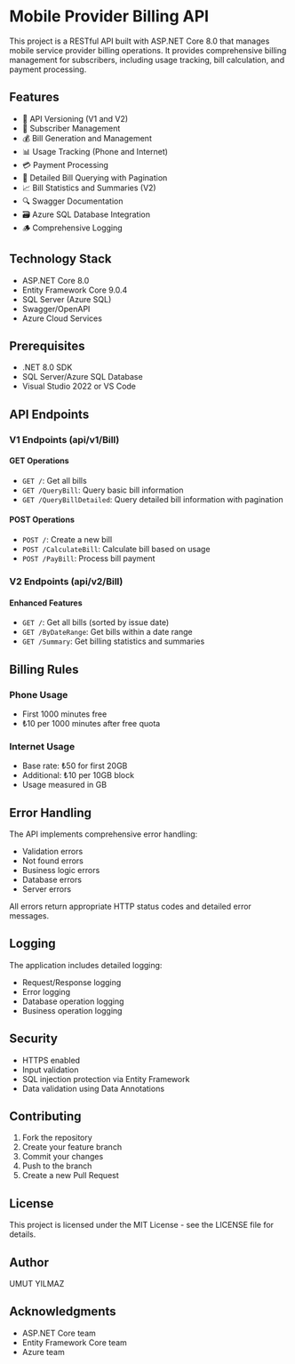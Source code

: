 # Mobile Provider Billing API

This project is a RESTful API built with ASP.NET Core 8.0 that manages mobile service provider billing operations. It provides comprehensive billing management for subscribers, including usage tracking, bill calculation, and payment processing.

## Features

- 🔄 API Versioning (V1 and V2)
- 📱 Subscriber Management
- 💰 Bill Generation and Management
- 📊 Usage Tracking (Phone and Internet)
- 💳 Payment Processing
- 📄 Detailed Bill Querying with Pagination
- 📈 Bill Statistics and Summaries (V2)
- 🔍 Swagger Documentation
- 🗃️ Azure SQL Database Integration
- 🪵 Comprehensive Logging

## Technology Stack

- ASP.NET Core 8.0
- Entity Framework Core 9.0.4
- SQL Server (Azure SQL)
- Swagger/OpenAPI
- Azure Cloud Services

## Prerequisites

- .NET 8.0 SDK
- SQL Server/Azure SQL Database
- Visual Studio 2022 or VS Code

## API Endpoints

### V1 Endpoints (api/v1/Bill)

#### GET Operations
- `GET /`: Get all bills
- `GET /QueryBill`: Query basic bill information
- `GET /QueryBillDetailed`: Query detailed bill information with pagination

#### POST Operations
- `POST /`: Create a new bill
- `POST /CalculateBill`: Calculate bill based on usage
- `POST /PayBill`: Process bill payment

### V2 Endpoints (api/v2/Bill)

#### Enhanced Features
- `GET /`: Get all bills (sorted by issue date)
- `GET /ByDateRange`: Get bills within a date range
- `GET /Summary`: Get billing statistics and summaries

## Billing Rules

### Phone Usage
- First 1000 minutes free
- ₺10 per 1000 minutes after free quota

### Internet Usage
- Base rate: ₺50 for first 20GB
- Additional: ₺10 per 10GB block
- Usage measured in GB


## Error Handling

The API implements comprehensive error handling:
- Validation errors
- Not found errors
- Business logic errors
- Database errors
- Server errors

All errors return appropriate HTTP status codes and detailed error messages.

## Logging

The application includes detailed logging:
- Request/Response logging
- Error logging
- Database operation logging
- Business operation logging

## Security

- HTTPS enabled
- Input validation
- SQL injection protection via Entity Framework
- Data validation using Data Annotations

## Contributing

1. Fork the repository
2. Create your feature branch
3. Commit your changes
4. Push to the branch
5. Create a new Pull Request

## License

This project is licensed under the MIT License - see the LICENSE file for details.

## Author

UMUT YILMAZ

## Acknowledgments

- ASP.NET Core team
- Entity Framework Core team
- Azure team

